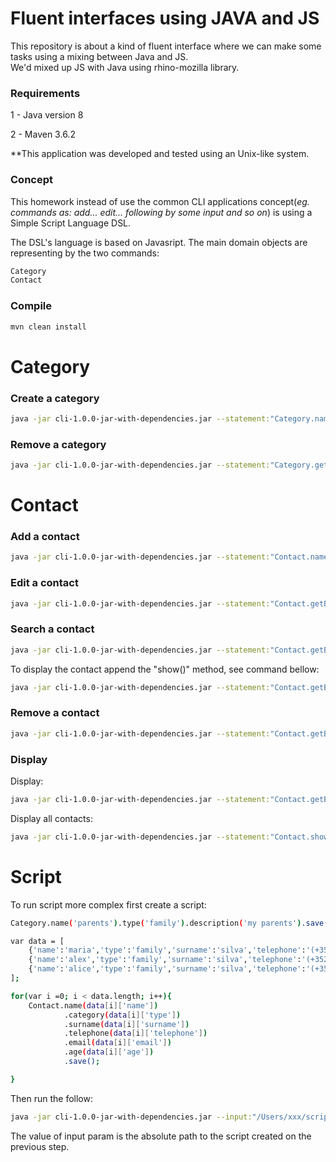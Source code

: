 # Fluent interfaces using JAVA and JS
This repository is about a kind of fluent interface where we can make some tasks using a mixing between Java and JS.<br>
We'd mixed up JS with Java using rhino-mozilla library.
### Requirements

<p>1 - Java version 8</p>
<p>2 - Maven 3.6.2</p> 

**This application was developed and tested using an Unix-like system.

### Concept

<p>
This homework instead of use the common CLI applications concept(<i>eg. commands as: add... edit... following by some input and so on</i>)
is using a Simple Script Language DSL.
</p> 
<p>
The DSL's language is based on Javasript. The main domain objects are representing by the two commands:
</p>

```bash
Category
Contact
```

### Compile

```bash
mvn clean install
```
# Category

### Create a category

```bash
java -jar cli-1.0.0-jar-with-dependencies.jar --statement:"Category.name('parents').type('family').description('my parents').save();"
```

### Remove a category

```bash
java -jar cli-1.0.0-jar-with-dependencies.jar --statement:"Category.getByName('parents').remove();"
```
# Contact

### Add a contact

```bash
java -jar cli-1.0.0-jar-with-dependencies.jar --statement:"Contact.name('alisson').category('family').surname('pedrina').telephone('(+351) 914560821').email('pedrina.alisson@gmail.com').age(39).save();"
```
### Edit a contact
```bash
java -jar cli-1.0.0-jar-with-dependencies.jar --statement:"Contact.getByNames('alisson','pedrina').setEmail('julio@gmail.com').edit();"
```

### Search a contact
```bash
java -jar cli-1.0.0-jar-with-dependencies.jar --statement:"Contact.getByNames('julio','medina');"
```
To display the contact append the "show()" method, see command bellow:
```bash
java -jar cli-1.0.0-jar-with-dependencies.jar --statement:"Contact.getByNames('alisson','pedrina').show();"
```

### Remove a contact

```bash
java -jar cli-1.0.0-jar-with-dependencies.jar --statement:"Contact.getByNames('alisson','pedrina').remove();"
```

### Display

Display:
```bash
java -jar cli-1.0.0-jar-with-dependencies.jar --statement:"Contact.getByNames('julio','medina').show();"
```
Display all contacts:
```bash
java -jar cli-1.0.0-jar-with-dependencies.jar --statement:"Contact.showAll();"
```

# Script

To run script more complex first create a script:

```bash
Category.name('parents').type('family').description('my parents').save();

var data = [
    {'name':'maria','type':'family','surname':'silva','telephone':'(+352) 456560456', 'email':'maria@gmail.com','age':13},
    {'name':'alex','type':'family','surname':'silva','telephone':'(+352) 456560456', 'email':'alex@gmail.com','age':18},
    {'name':'alice','type':'family','surname':'silva','telephone':'(+352) 456560456', 'email':'alice@gmail.com','age':14}
];

for(var i =0; i < data.length; i++){
    Contact.name(data[i]['name'])
            .category(data[i]['type'])
            .surname(data[i]['surname'])
            .telephone(data[i]['telephone'])
            .email(data[i]['email'])
            .age(data[i]['age'])
            .save();

}
```
Then run the follow:

```bash
java -jar cli-1.0.0-jar-with-dependencies.jar --input:"/Users/xxx/script.js"
```
The value of input param is the absolute path to the script created on the previous step.
